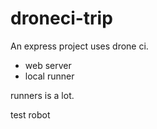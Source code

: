 # droneci-trip

An express project uses drone ci.

- web server
- local runner

runners is a lot.

test robot
